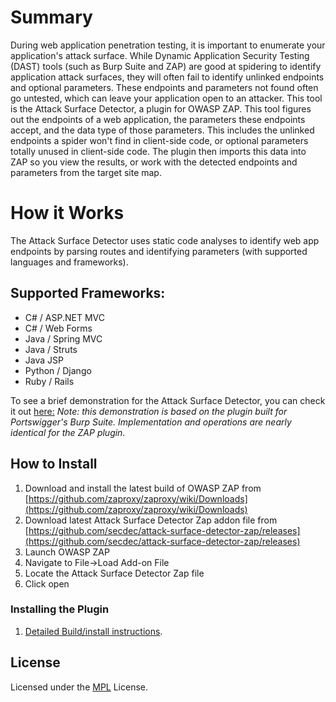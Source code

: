 # Summary
During web application penetration testing, it is important to enumerate  your application's attack surface. While Dynamic Application Security Testing (DAST) tools (such as Burp Suite and ZAP) are good at spidering to identify application attack surfaces, they will often fail to identify unlinked endpoints and optional parameters. These endpoints and parameters not found often go untested, which can leave your application open to an attacker.
This tool is the Attack Surface Detector, a plugin for OWASP ZAP. This tool figures out the endpoints of a web application, the parameters these endpoints accept, and the data type of those parameters. This includes the unlinked endpoints a spider won't find in client-side code, or optional parameters totally unused in client-side code. The plugin then imports this data into ZAP so you view the results, or work with the detected endpoints and parameters from the target site map.

# How it Works
The Attack Surface Detector uses static code analyses to identify web app endpoints by parsing routes and identifying parameters (with supported languages and frameworks).

## Supported Frameworks:
  * C# / ASP.NET MVC
  * C# / Web Forms
  * Java / Spring MVC
  * Java / Struts
  * Java JSP
  * Python / Django
  * Ruby / Rails

To see a brief demonstration for the Attack Surface Detector, you can check it out [here:](https://youtu.be/jUUJNRcmqwI) *Note: this demonstration is based on the plugin built for Portswigger's Burp Suite. Implementation and operations are nearly identical for the ZAP plugin.*


## How to Install

1.	Download and install the latest build of OWASP ZAP from [https://github.com/zaproxy/zaproxy/wiki/Downloads](https://github.com/zaproxy/zaproxy/wiki/Downloads)
2.	Download latest Attack Surface Detector Zap addon file from [https://github.com/secdec/attack-surface-detector-zap/releases](https://github.com/secdec/attack-surface-detector-zap/releases)
3.  Launch OWASP ZAP
4.  Navigate to File->Load Add-on File
5.  Locate the Attack Surface Detector Zap file
6.  Click open

### Installing the Plugin
1. [Detailed Build/install instructions](https://github.com/secdec/attack-surface-detector-zap/wiki).


## License

Licensed under the [MPL](https://github.com/secdec/attack-surface-detector-zap/blob/master/LICENSE) License.
